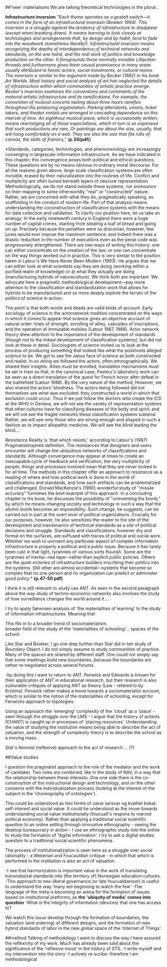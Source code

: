 

##'new' materialisms
We are talking theoretical technologies in the plural..


**Infrastructure inversion**
*"Each theme operates as a gestalt switch—it comes in the form of an infrastructural inversion (Bowker 1994). This inversion is a struggle against the tendency of infrastructure to disappear (except when breaking down). It means learning to look closely at technologies and arrangements that, by design and by habit, tend to fade into the woodwork (sometimes literally!). Infrastructural inversion means recognizing the depths of interdependence of technical networks and standards, on the one hand, and the real work of politics and knowledge production on the other. It foregrounds these normally invisible Lilliputian threads and furthermore gives them causal prominence in many areas usually attributed to heroic actors, social movements, or cultural mores. The inversion is similar to the argument made by Becker (1982) in his book Art Worlds. Most history
and social analysis of art has neglected the details of infrastructure within which communities of artistic practice emerge. Becker's inversion examines the conventions and constraints of the material artistic infrastructure and its ramifications. For example, the convention of musical concerts lasting about three hours ramifies throughout the producing organization. Parking attendants, unions, ticket takers, and theater rentals are arranged in cascading dependence on this interval of time. An eight­hour musical piece, which is occasionally written, means rearranging all of these expectations, which in turn is so expensive that such productions are rare. Or paintings are about the size, usually, that will hang comfortably on a wall. They are also the size that fits rolls of canvas, the skills of framers,"* (**p.34(pdf)**)

*Standards, categories, technologies, and phenomenology are increasingly converging in large­scale information infrastructure. As we have indicated in this chapter, this convergence poses both political and ethical questions. These questions are by no means obvious in ordinary moral discourse. For all the reasons given above, large­ scale classification systems are often invisible, erased by their naturalization into the routines of life. Conflict and multiplicity are often buried beneath layers of obscure representation. Methodologically, we do not stand outside these systems, nor pronounce on their mapping to some otherworldly "real" or "constructed" nature. Rather, we are concerned with what they do, pragmatically speaking, as scaffolding in the conduct of modern life. Part of that analysis means understanding the coconstruction of classification systems with the means for data collection and validation. To clarify our position here, let us take an analogy. In the early nineteenth century in England there were a huge number of capital crimes, starting from stealing a loaf of bread and going on up. Precisely because the penalties were so draconian, however, few juries would ever impose the maximum sentence; and indeed there was a drastic reduction in the number of executions even as the penal code was progressively strengthened. There are two ways of writing this history: one can either concentrate on the creation of the law; or one can concentrate on the way things worked out in practice. This is very similar to the position taken in Latour's We Have Never Been Modern (1993). He argues that we can either look at what scientists say they are doing (working within a purified realm of knowledge) or at what they actually are doing (manufacturing hybrids of nature­culture). We think both are important. We advocate here a pragmatic methodological development—pay more
attention to the classification and standardization work that allows for hybrids to be manufactured and so more deeply explore the terrain of the politics of science in action.

The point is that both words and deeds are valid kinds of account. Early sociology of science in the actor­network tradition concentrated on the ways in which it
comes to appear that science gives an objective account of natural order: trials of strength, enrolling of allies, cascades of inscriptions, and the operation of immutable
mobiles (Latour 1987, 1988). Actor network theory drew attention to the importance of the development of standards (though not to the linked development of
classification systems), but did not look at these in detail. Sociologists of science invited us to look at the process of producing something that looked like what the
positivists alleged science to be. We got to see the Janus face of science as both constructed and realist. In so doing we followed the actors, often ethnographically.
We shared their insights. Allies must be enrolled, translation mechanisms must be set in train so that, in the canonical case, Pasteur's laboratory work can be seen as a
direct translation of the quest for French honor after defeat in the battlefield (Latour 1988).
By the very nature of the method, However, we also shared the actors' blindness. The actors being followed did not themselves see what was excluded: they
constructed a world in which that exclusion could occur. Thus if we just follow the doctors who create the ICD at the WHO in Geneva, we will not see the variety of
representation systems that other cultures have for classifying diseases of the body and spirit; and we will not see the fragile networks these classification systems subtend. Rather, we will see only those who are strong enough and shaped in such a fashion as to impact allopathic medicine. We will see the blind leading the blind....

Resistance
Reality is 'that which resists,' according to Latour's (1987) Pragmatist­inspired definition. The resistances that designers and users encounter will change the ubiquitous
networks of classifications and standards. Although convergence may appear at times to create an inescapable cycle of feedback and verification, the very multiplicity
of people, things and processes involved mean that they are never locked in for all time.
The methods in this chapter offer an approach to resistance as a reading of where and how political work is done in the world of classifications and standards, and
how such artifacts can be problematized and challenged. Donald MacKenzie's (1990) wonderful study of ''missile accuracy" furnishes the best example of this
approach. In a concluding chapter to his book, he discusses the possibility of "uninventing the bomb," by which he means changing society and technology in such a
way that the atomic bomb becomes an impossibility. Such change, he suggests, can be carried out in part at the overt level of political organizations. Crucially for our
purposes, however, he also sensitizes the reader to the site of the development and maintenance of technical standards as a site of political decisions and struggle.
Standards and classifications, however dry and formal on the surfaces, are suffused with traces of political and social work. Whether we wish to uninvent any
particular aspect of complex information infra­structure is properly a political and a public issue. Because it has rarely been cast in that light, tyrannies of various sorts flourish. Some are the tyrannies of inertia—red tape—rather than explicit public policies. Others are the quiet victories of infrastructure builders inscribing their politics into the systems. Still other are almost accidental—systems that become so complex that no one person and no organization can predict or administer good policy.* **(p.47-50 pdf)**

I think it is still relevant to study use ANT. As seen in the second paragraph above the way study of techno-economic networks also involves the study of how surveillance changes the world around it....

I try to apply Sørensen analysis of 'the materialities of learning' to the study of information infrastructures. Meaning that

This fits in to a broader trend of sociomaterialism.  
broader field of the study of the 'materialities of schooling'... spaces of the school.



Like Star and Bowker, I go one step further than Star did in her study of Boundary Object. I do not simply assume to study communities of practice. Many of the spaces are shared by different staff. One could not simply say that some meetings build new boundaries, because the boundaries are rather re-negotiated across several forums.


-by doing this I want to return to ANT. Fenwick and Edwards is known for their application of ANT in educational research, but their research is also vulnurable critiques of applying ANT as theory (Law - refered to by Kristina). Fenwick rather makes a move towards a sociomaterialist account, which is similar to the notion of the materialities of schooling, except for Fenwicks approach to topologies.

Using an approach the 'emerging' complexity of the 'cloud' as a 'place' - seen through the struggle over the LMS - I argue that the history of actants (CHANT) is caught up in processes of 'placing resources'. Understanding the value of studying the institution means being able to describe the act of valuation, and the strength of complexity theory is to describe the school as a moving mass.

Star's feminist (reflexive) approach to the act of research ... (?)






##Value studies

I question the pragmatist approach to the role of the mediator and the work of caretaker. Two roles are combined, like in the study of NAV, in a way that the relationship between these interests. One one side there is the co-construction of the instructional design and technology, and on the other conserns with the individualization process (looking at the interest of the subject in the 'choreography of ontologies').

This could be understood as two forms of value (ansvar og kvalitet boka): self-interest and social value. It could be understood as the move towards understanding social value institutionally (foucualt's respons to marxist political economy). Rather than applying a traditional social scientific question to an online setting through innovative ethnography - seeing the desktop bureaucracy in action - I use an ethnographic study into the online to study the formation of 'digital information'. I try to ask a digital studies question to a traditional social scientific phenomena.

The process of institutionalization is seen here as a struggle over social rationality - a Weberian and Foucauldian critique - in which that which is performed in the institution is also an act of valuation.

-I see that harmonization is important value in the work of translating transnational standards into (the territory of) Norwegian education cultures.
-This approach to neo-liberal governance (or late foucualdianism) is useful to understand the way 'many are beginning to watch the few'
-The language of the meta is becoming an arena for the formation of issues based on institutional platforms, as **the 'ubiquity of media' comes into question**
-What is the integrity of information (devices) that one has access to?

We watch this issue develop through the formation of boundaries, the valuation (and ordering) of different designs, and the formation of new hybrid standards of labor in the new global space of the 'Internet of Things'.


##method
Talking of methodology I want to discuss the way I have assured the reflexivity of my work. Much has already been said about the significance of the 'reflexive move' in the history of STS.
-I write myself and my intervention into the story
-I actively re-scribe: therefore I am methodological
